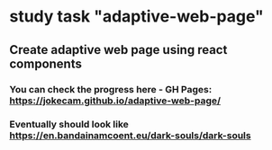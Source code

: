 # study task "adaptive-web-page"
## Create adaptive web page using react components
### You can check the progress here - GH Pages: https://jokecam.github.io/adaptive-web-page/
### Eventually should look like https://en.bandainamcoent.eu/dark-souls/dark-souls
